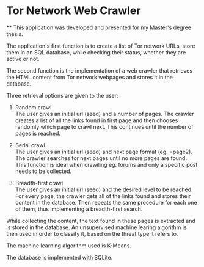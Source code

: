 # Tor Network Web Crawler


** This application was developed and presented for my Master's degree thesis.

The application's first function is to create a list of Tor network URLs, store them in an SQL database, while
checking their status, whether they are active or not.

The second function is the implementation of a web crawler that retrieves the HTML content from Tor network webpages
and stores it in the database.

Three retrieval options are given to the user:


1. Random crawl   
   The user gives an initial url (seed) and a number of pages.
   The crawler creates a list of all the links found in first page and then chooses
   randomly which page to crawl next. This continues until the number of pages
   is reached.
  

2. Serial crawl    
   The user gives an initial url (seed) and next page format (eg. =page2).
   The crawler searches for next pages until no more pages are found.
   This function is ideal when crawiling eg. forums and only a specific post needs
   to be collected.

  
3. Breadth-first crawl   
   The user gives an initial url (seed) and the desired level to be reached.
   For every page, the crawler gets all of the links found and stores their content in
   the database. Then repeats the same procedure for each one of them, thus implementing
   a breadth-first search.
   
While collecting the content, the text found in these pages is extracted and is stored in the database.
An unsupervised machine learing algorithm is then used in order to classify it, based on the threat type it refers to.

The machine learning algorithm used is K-Means.

The database is implemented with SQLite.
